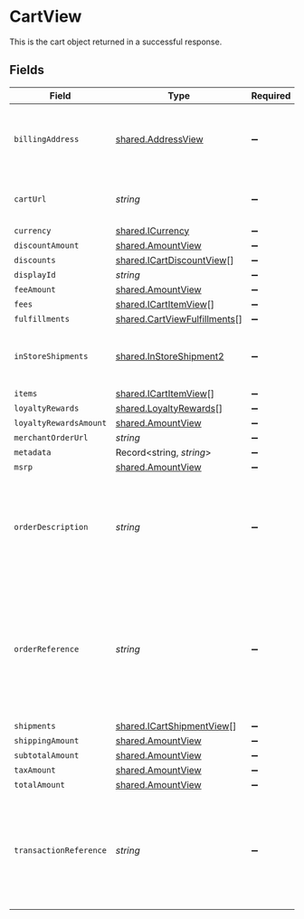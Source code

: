 # CartView

This is the cart object returned in a successful response.


## Fields

| Field                                                                                                                           | Type                                                                                                                            | Required                                                                                                                        | Description                                                                                                                     | Example                                                                                                                         |
| ------------------------------------------------------------------------------------------------------------------------------- | ------------------------------------------------------------------------------------------------------------------------------- | ------------------------------------------------------------------------------------------------------------------------------- | ------------------------------------------------------------------------------------------------------------------------------- | ------------------------------------------------------------------------------------------------------------------------------- |
| `billingAddress`                                                                                                                | [shared.AddressView](../../models/shared/addressview.md)                                                                        | :heavy_minus_sign:                                                                                                              | The address object returned in the response.                                                                                    |                                                                                                                                 |
| `cartUrl`                                                                                                                       | *string*                                                                                                                        | :heavy_minus_sign:                                                                                                              | Used to provide a link to the cart ID.                                                                                          | https://boltswagstore.com/orders/123456765432                                                                                   |
| `currency`                                                                                                                      | [shared.ICurrency](../../models/shared/icurrency.md)                                                                            | :heavy_minus_sign:                                                                                                              | N/A                                                                                                                             |                                                                                                                                 |
| `discountAmount`                                                                                                                | [shared.AmountView](../../models/shared/amountview.md)                                                                          | :heavy_minus_sign:                                                                                                              | N/A                                                                                                                             |                                                                                                                                 |
| `discounts`                                                                                                                     | [shared.ICartDiscountView](../../models/shared/icartdiscountview.md)[]                                                          | :heavy_minus_sign:                                                                                                              | N/A                                                                                                                             |                                                                                                                                 |
| `displayId`                                                                                                                     | *string*                                                                                                                        | :heavy_minus_sign:                                                                                                              | N/A                                                                                                                             | displayid_100                                                                                                                   |
| `feeAmount`                                                                                                                     | [shared.AmountView](../../models/shared/amountview.md)                                                                          | :heavy_minus_sign:                                                                                                              | N/A                                                                                                                             |                                                                                                                                 |
| `fees`                                                                                                                          | [shared.ICartItemView](../../models/shared/icartitemview.md)[]                                                                  | :heavy_minus_sign:                                                                                                              | N/A                                                                                                                             |                                                                                                                                 |
| `fulfillments`                                                                                                                  | [shared.CartViewFulfillments](../../models/shared/cartviewfulfillments.md)[]                                                    | :heavy_minus_sign:                                                                                                              | N/A                                                                                                                             |                                                                                                                                 |
| `inStoreShipments`                                                                                                              | [shared.InStoreShipment2](../../models/shared/instoreshipment2.md)                                                              | :heavy_minus_sign:                                                                                                              | A cart that is being prepared for shipment                                                                                      |                                                                                                                                 |
| `items`                                                                                                                         | [shared.ICartItemView](../../models/shared/icartitemview.md)[]                                                                  | :heavy_minus_sign:                                                                                                              | N/A                                                                                                                             |                                                                                                                                 |
| `loyaltyRewards`                                                                                                                | [shared.LoyaltyRewards](../../models/shared/loyaltyrewards.md)[]                                                                | :heavy_minus_sign:                                                                                                              | N/A                                                                                                                             |                                                                                                                                 |
| `loyaltyRewardsAmount`                                                                                                          | [shared.AmountView](../../models/shared/amountview.md)                                                                          | :heavy_minus_sign:                                                                                                              | N/A                                                                                                                             |                                                                                                                                 |
| `merchantOrderUrl`                                                                                                              | *string*                                                                                                                        | :heavy_minus_sign:                                                                                                              | N/A                                                                                                                             |                                                                                                                                 |
| `metadata`                                                                                                                      | Record<string, *string*>                                                                                                        | :heavy_minus_sign:                                                                                                              | N/A                                                                                                                             |                                                                                                                                 |
| `msrp`                                                                                                                          | [shared.AmountView](../../models/shared/amountview.md)                                                                          | :heavy_minus_sign:                                                                                                              | N/A                                                                                                                             |                                                                                                                                 |
| `orderDescription`                                                                                                              | *string*                                                                                                                        | :heavy_minus_sign:                                                                                                              | Used optionally to pass additional information like order numbers or other IDs as needed.                                       | Order #1234567890                                                                                                               |
| `orderReference`                                                                                                                | *string*                                                                                                                        | :heavy_minus_sign:                                                                                                              | This value is used by Bolt as an external reference to a given order. This reference must be unique per successful transaction. | order_100                                                                                                                       |
| `shipments`                                                                                                                     | [shared.ICartShipmentView](../../models/shared/icartshipmentview.md)[]                                                          | :heavy_minus_sign:                                                                                                              | N/A                                                                                                                             |                                                                                                                                 |
| `shippingAmount`                                                                                                                | [shared.AmountView](../../models/shared/amountview.md)                                                                          | :heavy_minus_sign:                                                                                                              | N/A                                                                                                                             |                                                                                                                                 |
| `subtotalAmount`                                                                                                                | [shared.AmountView](../../models/shared/amountview.md)                                                                          | :heavy_minus_sign:                                                                                                              | N/A                                                                                                                             |                                                                                                                                 |
| `taxAmount`                                                                                                                     | [shared.AmountView](../../models/shared/amountview.md)                                                                          | :heavy_minus_sign:                                                                                                              | N/A                                                                                                                             |                                                                                                                                 |
| `totalAmount`                                                                                                                   | [shared.AmountView](../../models/shared/amountview.md)                                                                          | :heavy_minus_sign:                                                                                                              | N/A                                                                                                                             |                                                                                                                                 |
| `transactionReference`                                                                                                          | *string*                                                                                                                        | :heavy_minus_sign:                                                                                                              | The 12 digit reference ID associated to a given transaction webhook for an order.                                               | 6CEA-ZME1-DACE                                                                                                                  |